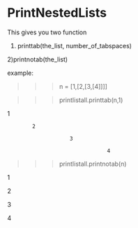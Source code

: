 PrintNestedLists
================
This gives you two function

1) printtab(the_list, number_of_tabspaces)

2)printnotab(the_list)

example:

>>> n = [1,[2,[3,[4]]]]

>>>printlistall.printtab(n,1)

1

            2

                        3

                                    4

>>>printlistall.printnotab(n)

1

2

3

4
